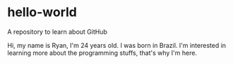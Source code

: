 # hello-world
A repository to learn about GitHub

Hi, my name is Ryan, I'm 24 years old. I was born in Brazil.
I'm interested in learning more about the programming stuffs, that's why I'm here.
